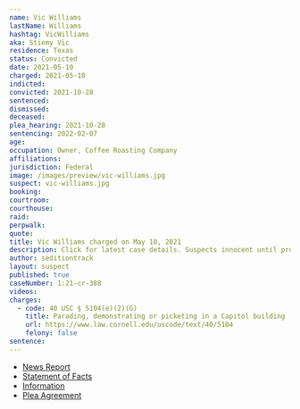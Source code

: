 ```yaml
---
name: Vic Williams
lastName: Williams
hashtag: VicWilliams
aka: Stiemy Vic
residence: Texas
status: Convicted
date: 2021-05-10
charged: 2021-05-10
indicted:
convicted: 2021-10-28
sentenced:
dismissed:
deceased:
plea_hearing: 2021-10-28
sentencing: 2022-02-07
age:
occupation: Owner, Coffee Roasting Company
affiliations:
jurisdiction: Federal
image: /images/preview/vic-williams.jpg
suspect: vic-williams.jpg
booking:
courtroom:
courthouse:
raid:
perpwalk:
quote:
title: Vic Williams charged on May 10, 2021
description: Click for latest case details. Suspects innocent until proven guilty.
author: seditiontrack
layout: suspect
published: true
caseNumber: 1:21-cr-388
videos:
charges:
  - code: 40 USC § 5104(e)(2)(G)
    title: Parading, demonstrating or picketing in a Capitol building
    url: https://www.law.cornell.edu/uscode/text/40/5104
    felony: false
sentence:
---
```


- [News Report](https://lawandcrime.com/u-s-capitol-siege/an-accused-capitol-rioter-nicknamed-stiemy-vic-gave-fbi-agents-two-bags-of-coffee-they-gave-him-four-federal-charges/)
- [Statement of Facts](https://www.justice.gov/usao-dc/case-multi-defendant/file/1445706/download)
- [Information](https://www.justice.gov/usao-dc/case-multi-defendant/file/1445696/download)
- [Plea Agreement](https://www.justice.gov/usao-dc/case-multi-defendant/file/1445701/download)
